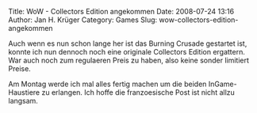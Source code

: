 Title: WoW - Collectors Edition angekommen
Date: 2008-07-24 13:16
Author: Jan H. Krüger
Category: Games
Slug: wow-collectors-edition-angekommen

Auch wenn es nun schon lange her ist das Burning Crusade gestartet ist,
konnte ich nun dennoch noch eine originale Collectors Edition ergattern.
War auch noch zum regulaeren Preis zu haben, also keine sonder limitiert
Preise.  
  
Am Montag werde ich mal alles fertig machen um die beiden
InGame-Haustiere zu erlangen. Ich hoffe die franzoesische Post ist nicht
allzu langsam.

